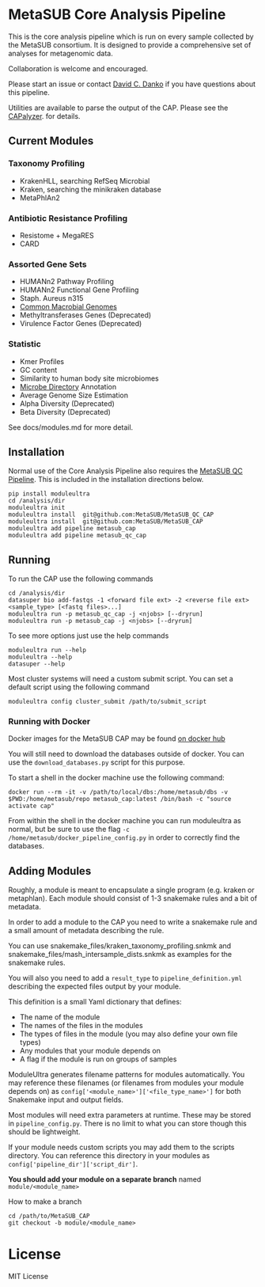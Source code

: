 # MetaSUB Core Analysis Pipeline

This is the core analysis pipeline which is run on every sample
collected by the MetaSUB consortium. It is designed to provide a
comprehensive set of analyses for metagenomic data.

Collaboration is welcome and encouraged.

Please start an issue or contact [David C. Danko](mailto:dcd3001@med.cornell.edu) if you have questions about this pipeline.

Utilities are available to parse the output of the CAP. Please see the
[CAPalyzer](https://github.com/dcdanko/capalyzer). for details.

## Current Modules

### Taxonomy Profiling
-   KrakenHLL, searching RefSeq Microbial
-   Kraken, searching the minikraken database
-   MetaPhlAn2

### Antibiotic Resistance Profiling
-   Resistome + MegaRES
-   CARD

### Assorted Gene Sets
-   HUMANn2 Pathway Profiling
-   HUMANn2 Functional Gene Profiling
-   Staph. Aureus n315
-   [Common Macrobial
    Genomes](https://github.com/MetaSUB/macrobial-genomes)
-   Methyltransferases Genes (Deprecated)
-   Virulence Factor Genes (Deprecated)

### Statistic
-   Kmer Profiles
-   GC content
-   Similarity to human body site microbiomes
-   [Microbe Directory](https://microbe.directory/) Annotation
-   Average Genome Size Estimation
-   Alpha Diversity (Deprecated)
-   Beta Diversity (Deprecated)

See docs/modules.md for more detail.


## Installation

Normal use of the Core Analysis Pipeline also requires the [MetaSUB QC
Pipeline](https://github.com/MetaSUB/MetaSUB_QC_Pipeline). This is
included in the installation directions below.


``` {.sourceCode .bash}
pip install moduleultra
cd /analysis/dir
moduleultra init
moduleultra install  git@github.com:MetaSUB/MetaSUB_QC_CAP
moduleultra install  git@github.com:MetaSUB/MetaSUB_CAP
moduleultra add pipeline metasub_cap
moduleultra add pipeline metasub_qc_cap
```

## Running

To run the CAP use the following commands

``` {.sourceCode .bash}
cd /analysis/dir
datasuper bio add-fastqs -1 <forward file ext> -2 <reverse file ext> <sample_type> [<fastq files>...]
moduleultra run -p metasub_qc_cap -j <njobs> [--dryrun]
moduleultra run -p metasub_cap -j <njobs> [--dryrun]
```

To see more options just use the help commands

``` {.sourceCode .bash}
moduleultra run --help
moduleultra --help
datasuper --help
```

Most cluster systems will need a custom submit script. You can set a
default script using the following command

``` {.sourceCode .bash}
moduleultra config cluster_submit /path/to/submit_script
```

### Running with Docker

Docker images for the MetaSUB CAP may be found [on docker hub](https://cloud.docker.com/u/metasub/repository/docker/metasub/metasub_cap)

You will still need to download the databases outside of docker. You can use the `download_databases.py` script for this purpose.

To start a shell in the docker machine use the following command:
``` {.sourceCode .bash}
docker run --rm -it -v /path/to/local/dbs:/home/metasub/dbs -v $PWD:/home/metasub/repo metasub_cap:latest /bin/bash -c "source activate cap"
```

From within the shell in the docker machine you can run moduleultra as normal, but be sure to use the flag `-c /home/metasub/docker_pipeline_config.py` in order to correctly find the databases.

## Adding Modules

Roughly, a module is meant to encapsulate a single program (e.g. kraken
or metaphlan). Each module should consist of 1-3 snakemake rules and a
bit of metadata.

In order to add a module to the CAP you need to write a snakemake rule
and a small amount of metadata describing the rule. 

You can use snakemake\_files/kraken\_taxonomy\_profiling.snkmk and
snakemake\_files/mash\_intersample\_dists.snkmk as examples for the snakemake rules.

You will also you need to add a `result_type` to `pipeline_definition.yml` describing the expected files output by your module.

This definition is a small Yaml dictionary that defines:
-   The name of the module
-   The names of the files in the modules
-   The types of files in the module (you may also define your own file types)
-   Any modules that your module depends on
-   A flag if the module is run on groups of samples


ModuleUltra generates filename patterns for modules automatically. You may reference these filenames (or filenames from modules your module depends on) as `config['<module_name>']['<file_type_name>']` for both Snakemake input and output fields.

Most modules will need extra parameters at runtime. These may be stored in `pipeline_config.py`. There is no limit to what you can store though this should be lightweight.

If your module needs custom scripts you may add them to the scripts directory. You can reference this directory in your modules as `config['pipeline_dir']['script_dir']`.

**You should add your module on a separate branch** named `module/<module_name>`

How to make a branch
``` {.sourceCode .bash}
cd /path/to/MetaSUB_CAP
git checkout -b module/<module_name>
```


License
=======

MIT License
